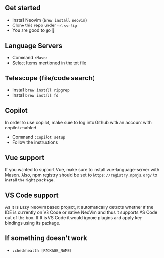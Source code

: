 ## Get started

- Install Neovim (`brew install neovim`)
- Clone this repo under `~/.config`
- You are good to go 🎉

## Language Servers

- Command `:Mason`
- Select Items mentioned in the txt file

## Telescope (file/code search)

- Install `brew install ripgrep`
- Install `brew install fd`

## Copilot

In order to use copilot, make sure to log into Github with an account with copilot enabled

- Command `:Copilot setup`
- Follow the instructions

## Vue support

If you wanted to support Vue, make sure to install vue-language-server with Mason. Also, npm registry should be set to `https://registry.npmjs.org/` to install the right package. 

## VS Code support

As it is Lazy Neovim based project, it automatically detects whether if the IDE is currently on VS Code or native NeoVim and thus it supports VS Code out of the box. If It is VS Code it would ignore plugins and apply key bindings using its package. 

## If something doesn't work

- `:checkhealth [PACKAGE_NAME]`
